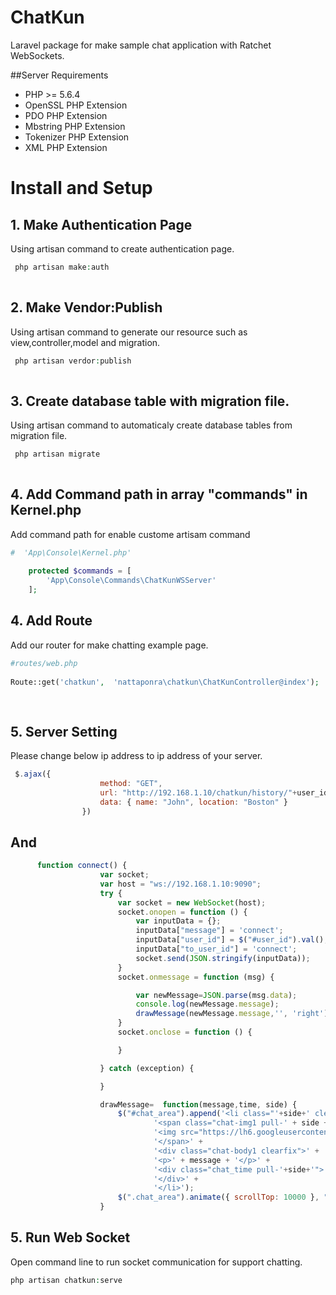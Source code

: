 # ChatKun
Laravel package for make sample chat application with Ratchet WebSockets.

##Server Requirements
- PHP >= 5.6.4
- OpenSSL PHP Extension
- PDO PHP Extension
- Mbstring PHP Extension
- Tokenizer PHP Extension
- XML PHP Extension


# Install and Setup

## 1. Make Authentication Page
Using artisan command to create authentication page.
```php
 php artisan make:auth
    
```

## 2. Make Vendor:Publish
Using artisan command to generate our resource such as view,controller,model and migration.
```php
 php artisan verdor:publish
    
```

## 3. Create database table with migration file.
Using artisan command to automaticaly create database tables from migration file.
```php
 php artisan migrate
    
```
## 4. Add Command path in array "commands" in Kernel.php 
Add command path for enable custome artisam command
```php
#  'App\Console\Kernel.php'
 
    protected $commands = [
        'App\Console\Commands\ChatKunWSServer'
    ];
```
   

## 4. Add Route 
Add our router for make chatting example page.
```php
#routes/web.php
 
Route::get('chatkun',  'nattaponra\chatkun\ChatKunController@index');
    
    
```
## 5. Server Setting
Please change below ip address to ip address of your server.
```javascript
 $.ajax({
                    method: "GET",
                    url: "http://192.168.1.10/chatkun/history/"+user_id,
                    data: { name: "John", location: "Boston" }
                })
```
## And
```javascript
      function connect() {
                    var socket;
                    var host = "ws://192.168.1.10:9090";
                    try {
                        var socket = new WebSocket(host);
                        socket.onopen = function () {
                            var inputData = {};
                            inputData["message"] = 'connect';
                            inputData["user_id"] = $("#user_id").val();
                            inputData["to_user_id"] = 'connect';
                            socket.send(JSON.stringify(inputData));
                        }
                        socket.onmessage = function (msg) {

                            var newMessage=JSON.parse(msg.data);
                            console.log(newMessage.message);
                            drawMessage(newMessage.message,'', 'right');
                        }
                        socket.onclose = function () {

                        }

                    } catch (exception) {

                    }

                    drawMessage=  function(message,time, side) {
                        $("#chat_area").append('<li class="'+side+' clearfix ">' +
                                '<span class="chat-img1 pull-' + side + '">' +
                                '<img src="https://lh6.googleusercontent.com/-y-MY2satK-E/AAAAAAAAAAI/AAAAAAAAAJU/ER_hFddBheQ/photo.jpg" alt="User Avatar" class="img-circle">' +
                                '</span>' +
                                '<div class="chat-body1 clearfix">' +
                                '<p>' + message + '</p>' +
                                '<div class="chat_time pull-'+side+'">'+time+'</div>' +
                                '</div>' +
                                '</li>');
                        $(".chat_area").animate({ scrollTop: 10000 }, "fast");
                    }

```


## 5. Run Web Socket
Open command line to run socket communication for support chatting.
```php
php artisan chatkun:serve
```


